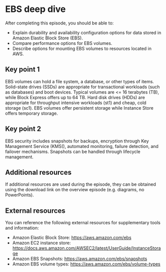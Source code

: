 # EBS deep dive

After completing this episode, you should be able to:

+ Explain durability and availability configuration options for data stored in Amazon Elastic Block Store (EBS).
+ Compare performance options for EBS volumes.
+ Describe options for mounting EBS volumes to resources located in AWS.

## Key point 1

EBS volumes can hold a file system, a database, or other types of items. Solid-state drives (SSDs) are appropriate for transactional workloads (such as databases) and boot devices. Typical volumes are <= 16 terabytes (TB), while Block Express offers up to 64 TB. Hard disk drives (HDDs) are appropriate for throughput intensive workloads (st1) and cheap, cold storage (sc1). EBS volumes offer persistent storage while Instance Store offers temporary storage.

## Key point 2

EBS security includes snapshots for backups, encryption through Key Management Service (KMS(), automated monitoring, failure detection, and failover mechanisms. Snapshots can be handled through lifecycle management.

## Additional resources

If additional resources are used during the episode, they can be obtained using the download link on the overview episode (e.g. diagrams, no PowerPoints).

## External resources

You can reference the following external resources for supplementary tools and information:

+ Amazon Elastic Block Store: <https://aws.amazon.com/ebs>
+ Amazon EC2 instance store: <https://docs.aws.amazon.com/AWSEC2/latest/UserGuide/InstanceStorage>
+ Amazon EBS Snapshots: <https://aws.amazon.com/ebs/snapshots>
+ Amazon EBS volume types: <https://aws.amazon.com/ebs/volume-types>
